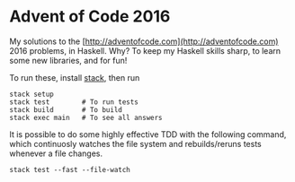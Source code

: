 # Advent of Code 2016

My solutions to the [http://adventofcode.com](http://adventofcode.com) 2016
problems, in Haskell. Why? To keep my Haskell skills sharp, to learn some new
libraries, and for fun!

To run these, install [stack](http://haskellstack.org), then run

```
stack setup
stack test        # To run tests
stack build       # To build
stack exec main   # To see all answers
```

It is possible to do some highly effective TDD with the following command, which
continuosly watches the file system and rebuilds/reruns tests whenever a file
changes.

```
stack test --fast --file-watch
```
